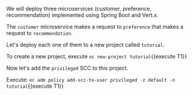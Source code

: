 We will deploy three microservices (customer, preference, recommendation) implemented using Spring Boot and Vert.x.

The `customer` microservice makes a request to `preference` that makes a request to `recommendation`.

Let's deploy each one of them to a new project called `tutorial`.

To create a new project, execute `oc new-project tutorial`{{execute T1}}

Now let's add the `privileged` SCC to this project.

Execute: `oc adm policy add-scc-to-user privileged -z default -n tutorial`{{execute T1}}
